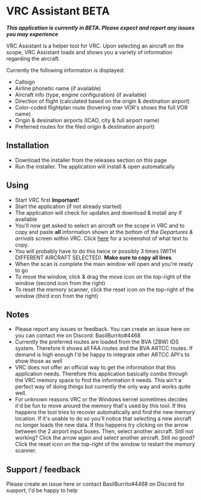 # VRC Assistant BETA

***This application is currently in BETA. Please expect and report any issues you may experience***

VRC Assistant is a helper tool for VRC. Upon selecting an aircraft on the scope, VRC Assistant loads and shows you a variety of information regarding the aircraft.

Currently the following information is displayed:

* Callsign
* Airline phonetic name (if available)
* Aircraft info (type, engine configuration) (if available)
* Direction of flight (calculated based on the origin & destination airport)
* Color-coded flightplan route (hovering over VOR's shows the full VOR name)
* Origin & desination airports (ICAO, city & full airport name)
* Preferred routes for the filed origin & destination airport)

## Installation
* Download the installer from the releases section on this page
* Run the installer. The application will install & open automatically

## Using
* Start VRC first **Important!**
* Start the application (if not already started)
* The application will check for updates and download & install any if available
* You'll now get asked to select an aircraft on the scope in VRC and to copy and paste **all** information shown at the bottom of the *Departures & arrivals* screen within VRC. Click [here](https://imgur.com/a/gCKUQ8l) for a screenshot of what text to copy.
* You will probably have to do this twice or possibly 3 times (WITH DIFFERENT AIRCRAFT SELECTED). **Make sure to copy all lines**.
* When the scan is complete the main window will open and you're ready to go
* To move the window, click & drag the move icon on the top-right of the window (second icon from the right)
* To reset the memory scanner, click the reset icon on the top-right of the window (third icon from the right)

## Notes
* Please report any issues or feedback. You can create an issue here on you can contact me on Discord: BasilBurrito#4468
* Currently the preferred routes are loaded from the BVA (ZBW) IDS system. Therefore it shows all FAA routes and the BVA ARTCC routes. If demand is high enough I'd be happy to integrate other ARTCC API's to show those as well
* VRC does not offer an official way to get the information that this application needs. Therefore this application basically combs through the VRC memory space to find the information it needs. This ain't a perfect way of doing things but currently the only way and works quite well.
* For unknown reasons VRC or the Windows kernel sometimes decides it'd be fun to move around the memory that's used by this tool. If this happens the tool tries to recover automatically and find the new memory location. If it's unable to do so you'll notice that selecting a new aircraft no longer loads the new data. If this happens try clicking on the arrow between the 2 airport input boxes. Then, select another aircraft. Still not working? Click the arrow again and select another aircraft. Still no good? Click the reset icon on the top-right of the window to restart the memory scanner.

## Support / feedback
Please create an issue here or contact BasilBurrito#4468 on Discord for support, I'd be happy to help

